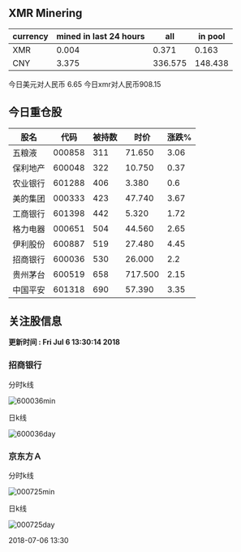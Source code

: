 ## XMR Minering

|currency|mined in last 24 hours|all|in pool|
|---|---|---|---|
|XMR|0.004|0.371|0.163|
|CNY|3.375|336.575|148.438|

今日美元对人民币 6.65	今日xmr对人民币908.15


## 今日重仓股 

|股名|代码|被持数|时价|涨跌%|
|---|---|---|---|---|
|五粮液|000858|311|71.650|3.06|
|保利地产|600048|322|10.750|0.37|
|农业银行|601288|406|3.380|0.6|
|美的集团|000333|423|47.740|3.67|
|工商银行|601398|442|5.320|1.72|
|格力电器|000651|504|44.560|2.65|
|伊利股份|600887|519|27.480|4.45|
|招商银行|600036|530|26.000|2.2|
|贵州茅台|600519|658|717.500|2.15|
|中国平安|601318|690|57.390|3.35|

## 关注股信息
**更新时间 : Fri Jul  6 13:30:14 2018**
### 招商银行 
分时k线

![600036min](http://image.sinajs.cn/newchart/min/n/sh600036.gif)

日k线

![600036day](http://image.sinajs.cn/newchart/daily/n/sh600036.gif)

### 京东方Ａ 
分时k线

![000725min](http://image.sinajs.cn/newchart/min/n/sz000725.gif)

日k线

![000725day](http://image.sinajs.cn/newchart/daily/n/sz000725.gif)

2018-07-06 13:30